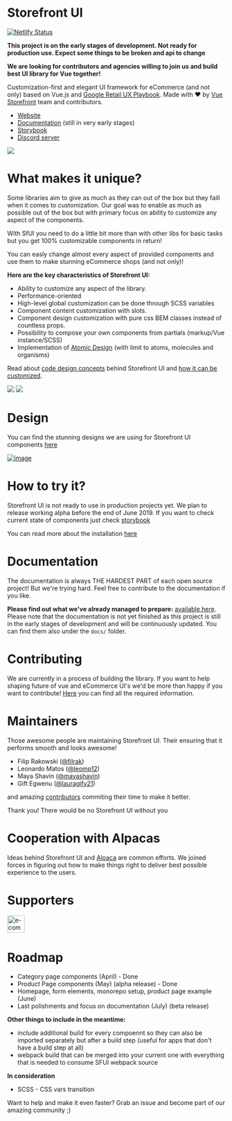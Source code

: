 # Storefront UI

[![Netlify Status](https://api.netlify.com/api/v1/badges/8371333f-ef98-4d04-bcc4-9f4771d11430/deploy-status)](https://app.netlify.com/sites/storefrontui-storybook/deploys)

**This project is on the early stages of development. Not ready for production use. Expect some things to be broken and api to change**

**We are looking for contributors and agencies willing to join us and build best UI library for Vue together!**

Customization-first and elegant UI framework for eCommerce (and not only) based on Vue.js and [Google Retail UX Playbook](https://services.google.com/fh/files/events/pdf_retail_ux_playbook.pdf). Made with ❤️ by [Vue Storefront](https://github.com/DivanteLtd/vue-storefront) team and contributors.

- [Website](http://storefrontui.io/)
- [Documentation](http://docs.storefrontui.io/) (still in very early stages)
- [Storybook](http://storybook.storefrontui.io/)
- [Discord server](https://discord.gg/GS8hqFS)


![](https://i.ibb.co/7ScVptN/123.png)

# What makes it unique?

Some libraries aim to give as much as they can out of the box but they faill when it comes to customization. Our goal was to enable as much as possible out of the box but with primary focus on ability to customize any aspect of the components.

With SfUI you need to do a little bit more than with other libs for basic tasks but you get 100% customizable components in return!

You can easly change almost every aspect of provided components and use them to make stunning eCommerce shops (and not only)!


**Here are the key characteristics of Storefront UI:**

- Ability to customize any aspect of the library.
- Performance-oriented
- High-level global customization can be done through SCSS variables
- Component content customization with slots.
- Component design customization with pure css BEM classes instead of countless props.
- Possibility to compose your own components from partials (markup/Vue instance/SCSS)
- Implementation of [Atomic Design](http://bradfrost.com/blog/post/atomic-web-design/) (with limit to atoms, molecules and organisms)

Read about [code design concepts](https://github.com/DivanteLtd/storefront-ui/blob/master/CONTRIBUTING.md) behind Storefront UI and [how it can be customized](./docs/customization.md).

![](https://i.ibb.co/7SKbz5K/123457.png)
![](https://i.ibb.co/VHTcyrw/1234.png)

# Design

You can find the stunning designs we are using for Storefront UI components [here](https://www.figma.com/file/hrwE3VsMBHgdJoS86rVr4W/Desktop-%26-Mobile-Vue-Storefront?node-id=99%3A0)

[![image](https://user-images.githubusercontent.com/15185752/58185795-06b51900-7cb4-11e9-883f-2571cace575c.png)
](https://www.youtube.com/watch?v=8FO6tm9rEdo&feature=youtu.be)


# How to try it?

Storefront UI is not ready to use in production projects yet. We plan to release working alpha before the end of June 2019.
If you want to check current state of components just check [storybook](https://storybook.storefrontui.io/)

You can read more about the installation [here](https://docs.storefrontui.io/introduction.html#how-to-test-storefrontui)


# Documentation

The documentation is always THE HARDEST PART of each open source project! But we're trying hard. Feel free to contribute to the documentation if you like.

**Please find out what we've already managed to prepare:** [available here](https://docs.storefrontui.io/). Please note that the documentation is not yet finished as this project is still in the early stages of development and will be continuously updated. You can find them also under the `docs/` folder.


# Contributing

We are currently in a process of building the library. If you want to help shaping future of vue and eCommerce UI's we'd be more than happy if you want to contribute! [Here](https://github.com/DivanteLtd/storefront-ui/blob/master/CONTRIBUTING.md) you can find all the required information.

# Maintainers

Those awesome people are maintaining Storefront UI. Their ensuring that it performs smooth and looks awesome!

- Filip Rakowski ([@filrak](https://github.com/filrak))
- Leonardo Matos ([@leomp12](https://github.com/leomp12))
- Maya Shavin ([@mayashavin](https://github.com/mayashavin))
- Gift Egwenu ([@lauragify21](https://github.com/lauragift21))

and amazing [contributors](https://github.com/DivanteLtd/storefront-ui/graphs/contributors) commiting their time to make it better.

Thank you! There would be no Storefront UI without you

# Cooperation with Alpacas

Ideas behind Storefront UI and [Alpaca](https://github.com/SnowdogApps/alpaca-storybook) are common efforts. We joined forces in figuring out how to make things right to deliver best possible experience to the users.

# Supporters
<a href="https://developers.e-com.plus/"><img src="https://developers.e-com.plus/src/assets/img/logo-dark.png" alt="e-com club" height="40px"></a>

# Roadmap

- Category page components (April) - Done
- Product Page components (May) (alpha release) - Done
- Homepage, form elements, monorepo setup, product page example (June)
- Last polishments and focus on documentation (July) (beta release)

**Other things to include in the meantime:**
- include additional build for every compoennt so they can also be imported separately but after a build step (useful for apps that don't have a build step at all)
- webpack build that can be merged into your current one with everything that is needed to consume SFUI webpack source

**In consideration**
- SCSS - CSS vars transition


Want to help and make it even faster? Grab an issue and become part of our amazing community ;)

